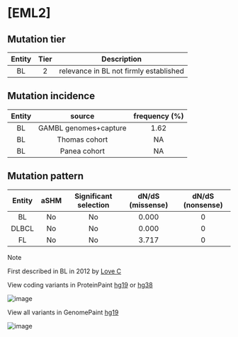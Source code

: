 # [EML2]

## Mutation tier

|Entity|Tier|Description                           |
|:------:|:----:|--------------------------------------|
|BL    |2   |relevance in BL not firmly established|
## Mutation incidence

|Entity|source               |frequency (%)|
|:------:|:---------------------:|:-------------:|
|BL    |GAMBL genomes+capture|1.62         |
|BL    |Thomas cohort        |  NA         |
|BL    |Panea cohort         |  NA         |

## Mutation pattern

|Entity|aSHM|Significant selection|dN/dS (missense)|dN/dS (nonsense)|
|:------:|:----:|:---------------------:|:----------------:|:----------------:|
|BL    |No  |No                   |0.000           |0               |
|DLBCL |No  |No                   |0.000           |0               |
|FL    |No  |No                   |3.717           |0               |


> [!NOTE]
> First described in BL in 2012 by [Love C](https://pubmed.ncbi.nlm.nih.gov/23143597)

View coding variants in ProteinPaint [hg19](https://www.bcgsc.ca/downloads/morinlab/GAMBL/test/genes/EML2_protein.html)  or [hg38](https://www.bcgsc.ca/downloads/morinlab/GAMBL/test/genes/EML2_protein_hg38.html)

![image](../../images/proteinpaint/EML2_NM_012155.svg)

View all variants in GenomePaint [hg19](https://www.bcgsc.ca/downloads/morinlab/GAMBL/test/genes/EML2.html)

![image](../../images/proteinpaint/EML2.svg)
